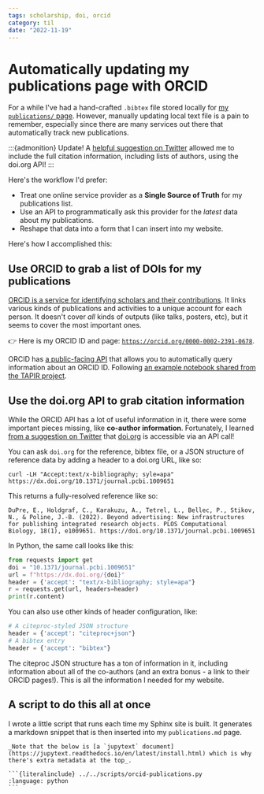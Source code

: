 ```yaml
---
tags: scholarship, doi, orcid
category: til
date: "2022-11-19"
---
```


# Automatically updating my publications page with ORCID

For a while I've had a hand-crafted `.bibtex` file stored locally for [my `publications/` page](../../publications.md).
However, manually updating local text file is a pain to remember, especially since there are many services out there that automatically track new publications.

:::{admonition} Update!
A [helpful suggestion on Twitter](https://twitter.com/temorrell/status/1594749942316208128) allowed me to include the full citation information, including lists of authors, using the doi.org API!
:::

Here's the workflow I'd prefer:

- Treat one online service provider as a **Single Source of Truth** for my publications list.
- Use an API to programmatically ask this provider for the _latest_ data about my publications.
- Reshape that data into a form that I can insert into my website.

Here's how I accomplished this:

## Use ORCID to grab a list of DOIs for my publications

[ORCID is a service for identifying scholars and their contributions](https://info.orcid.org/what-is-orcid/).
It links various kinds of publications and activities to a unique account for each person.
It doesn't cover _all_ kinds of outputs (like talks, posters, etc), but it seems to cover the most important ones.

👉 Here is my ORCID ID and page: [`https://orcid.org/0000-0002-2391-0678`](https://orcid.org/0000-0002-2391-0678).

ORCID has [a public-facing API](https://info.orcid.org/documentation/features/public-api/) that allows you to automatically query information about an ORCID ID.
Following [an example notebook shared from the TAPIR project](https://github.com/Project-TAPIR/pidgraph-notebooks/blob/main/person-works/orcid_get_works_by_person.ipynb).

## Use the doi.org API to grab citation information

While the ORCID API has a lot of useful information in it, there were some important pieces missing, like **co-author information**.
Fortunately, I learned [from a suggestion on Twitter](https://twitter.com/temorrell/status/1594749942316208128) that [doi.org](https://doi.org) is accessible via an API call!

You can ask `doi.org` for the reference, bibtex file, or a JSON structure of reference data by adding a header to a doi.org URL, like so:

```
curl -LH "Accept:text/x-bibliography; syle=apa" https://dx.doi.org/10.1371/journal.pcbi.1009651
```

This returns a fully-resolved reference like so:

```
DuPre, E., Holdgraf, C., Karakuzu, A., Tetrel, L., Bellec, P., Stikov, N., & Poline, J.-B. (2022). Beyond advertising: New infrastructures for publishing integrated research objects. PLOS Computational Biology, 18(1), e1009651. https://doi.org/10.1371/journal.pcbi.1009651
```

In Python, the same call looks like this:

```python
from requests import get
doi = "10.1371/journal.pcbi.1009651"
url = f"https://dx.doi.org/{doi}"
header = {'accept': "text/x-bibliography; style=apa"}
r = requests.get(url, headers=header)
print(r.content)
```

You can also use other kinds of header configuration, like:

```python
# A citeproc-styled JSON structure
header = {'accept': "citeproc+json"}
# A bibtex entry
header = {'accept': "bibtex"}
```

The citeproc JSON structure has a ton of information in it, including information about all of the co-authors (and an extra bonus - a link to their ORCID pages!).
This is all the information I needed for my website.

## A script to do this all at once

I wrote a little script that runs each time my Sphinx site is built.
It generates a markdown snippet that is then inserted into my `publications.md` page.

````{dropdown} Python snippet to download ORCID data
_Note that the below is [a `jupytext` document](https://jupytext.readthedocs.io/en/latest/install.html) which is why there's extra metadata at the top_.

```{literalinclude} ../../scripts/orcid-publications.py
:language: python
```
````
